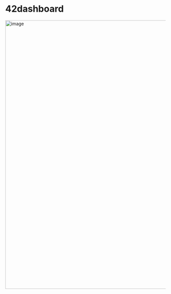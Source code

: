 # 42dashboard

<img width="842" alt="image" src="https://user-images.githubusercontent.com/55140432/185033537-ef33ab65-d2cd-4e5c-b02c-a34b6734d494.png">


